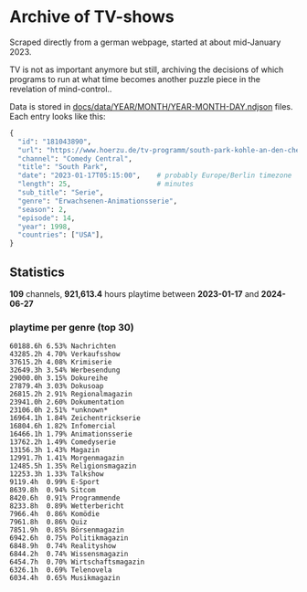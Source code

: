 # Archive of TV-shows

Scraped directly from a german webpage, started at about mid-January 2023.

TV is not as important anymore but still, archiving the decisions of which programs to run at what time
becomes another puzzle piece in the revelation of mind-control.. 

Data is stored in [docs/data/YEAR/MONTH/YEAR-MONTH-DAY.ndjson](docs/data/) files. 
Each entry looks like this:

```python
{
  "id": "181043890", 
  "url": "https://www.hoerzu.de/tv-programm/south-park-kohle-an-den-chefkoch/bid_181043890/", 
  "channel": "Comedy Central", 
  "title": "South Park", 
  "date": "2023-01-17T05:15:00",    # probably Europe/Berlin timezone 
  "length": 25,                     # minutes 
  "sub_title": "Serie", 
  "genre": "Erwachsenen-Animationsserie", 
  "season": 2, 
  "episode": 14, 
  "year": 1998, 
  "countries": ["USA"],
}
```

## Statistics

**109** channels, **921,613.4** hours playtime between **2023-01-17** and **2024-06-27**


### playtime per genre (top 30)

    60188.6h 6.53% Nachrichten
    43285.2h 4.70% Verkaufsshow
    37615.2h 4.08% Krimiserie
    32649.3h 3.54% Werbesendung
    29000.0h 3.15% Dokureihe
    27879.4h 3.03% Dokusoap
    26815.2h 2.91% Regionalmagazin
    23941.0h 2.60% Dokumentation
    23106.0h 2.51% *unknown*
    16964.1h 1.84% Zeichentrickserie
    16804.6h 1.82% Infomercial
    16466.1h 1.79% Animationsserie
    13762.2h 1.49% Comedyserie
    13156.3h 1.43% Magazin
    12991.7h 1.41% Morgenmagazin
    12485.5h 1.35% Religionsmagazin
    12253.3h 1.33% Talkshow
    9119.4h  0.99% E-Sport
    8639.8h  0.94% Sitcom
    8420.6h  0.91% Programmende
    8233.8h  0.89% Wetterbericht
    7966.4h  0.86% Komödie
    7961.8h  0.86% Quiz
    7851.9h  0.85% Börsenmagazin
    6942.6h  0.75% Politikmagazin
    6848.9h  0.74% Realityshow
    6844.2h  0.74% Wissensmagazin
    6454.7h  0.70% Wirtschaftsmagazin
    6326.1h  0.69% Telenovela
    6034.4h  0.65% Musikmagazin
